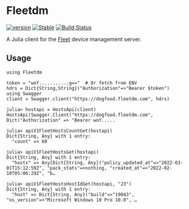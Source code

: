 # Fleetdm

[![version](https://docs.juliahub.com//SlackSDK/version.svg)](https://juliahub.com/ui/Packages/Fleetdm/8MvHX)
[![Stable](https://img.shields.io/badge/docs-stable-blue.svg)](https://docs.juliahub.com/Fleetdm/8MvHX)
[![Build Status](https://github.com/aviks/Fleetdm.jl/actions/workflows/CI.yml/badge.svg?branch=main)](https://github.com/aviks/Fleetdm.jl/actions/workflows/CI.yml?query=branch%3Amain)

A Julia client for the [Fleet](https://fleetdm.com/) device management server. 

## Usage

```
using Fleetdm
```


```
token = "woY...........g=="  # Or fetch from ENV
hdrs = Dict{String,String}("Authorization"=>"Bearer $token")
using Swagger
client = Swagger.client("https://dogfood.fleetdm.com", hdrs)
```

```
julia> hostapi = HostsApi(client)
HostsApi(Swagger.Client("https://dogfood.fleetdm.com", Dict("Authorization" => "Bearer woY.....

julia> apiV1FleetHostsCountGet(hostapi)
Dict{String, Any} with 1 entry:
  "count" => 60

julia> apiV1FleetHostsGet(hostapi)
Dict{String, Any} with 1 entry:
  "hosts" => Any[Dict{String, Any}("policy_updated_at"=>"2022-03-01T15:12:59Z", "pack_stats"=>nothing, "created_at"=>"2022-02-10T05:06:29Z", "b…

julia> apiV1FleetHostsHostIdGet(hostapi, "23")
Dict{String, Any} with 1 entry:
  "host" => Dict{String, Any}("build"=>"19043", "os_version"=>"Microsoft Windows 10 Pro 10.0", …
```

